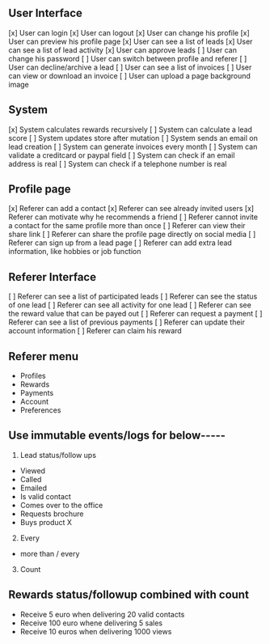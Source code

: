 

## User Interface
[x] User can login
[x] User can logout
[x] User can change his profile
[x] User can preview his profile page
[x] User can see a list of leads
[x] User can see a list of lead activity
[x] User can approve leads
[ ] User can change his password
[ ] User can switch between profile and referer
[ ] User can decline/archive a lead
[ ] User can see a list of invoices
[ ] User can view or download an invoice
[ ] User can upload a page background image

## System
[x] System calculates rewards recursively
[ ] System can calculate a lead score
[ ] System updates store after mutation
[ ] System sends an email on lead creation
[ ] System can generate invoices every month
[ ] System can validate a creditcard or paypal field
[ ] System can check if an email address is real
[ ] System can check if a telephone number is real

## Profile page
[x] Referer can add a contact
[x] Referer can see already invited users
[x] Referer can motivate why he recommends a friend
[ ] Referer cannot invite a contact for the same profile more than once
[ ] Referer can view their share link
[ ] Referer can share the profile page directly on social media
[ ] Referer can sign up from a lead page
[ ] Referer can add extra lead information, like hobbies or job function

## Referer Interface
[ ] Referer can see a list of participated leads
[ ] Referer can see the status of one lead
[ ] Referer can see all activity for one lead
[ ] Referer can see the reward value that can be payed out
[ ] Referer can request a payment
[ ] Referer can see a list of previous payments
[ ] Referer can update their account information
[ ] Referer can claim his reward



## Referer menu
- Profiles
- Rewards
- Payments
- Account
- Preferences


## Use immutable events/logs for below-----

1. Lead status/follow ups
- Viewed
- Called
- Emailed
- Is valid contact
- Comes over to the office
- Requests brochure
- Buys product X

2. Every
- more than / every

3. Count

## Rewards status/followup combined with count
- Receive 5 euro when delivering 20 valid contacts
- Receive 100 euro whene delivering 5 sales
- Receive 10 euros when delivering 1000 views
